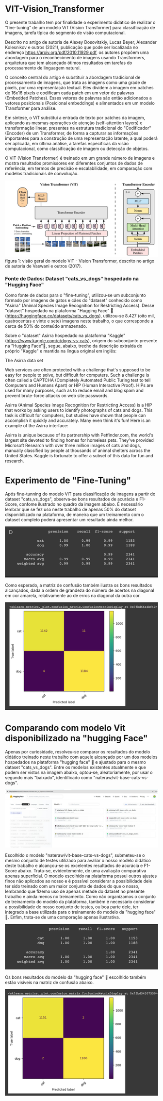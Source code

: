 # VIT-Vision_Transformer
O presente trabalho tem por finalidade o experimento didático de realizar o "fine-tuning" de um modelo ViT (Vision Transformer) para classificação de imagens, tarefa típica do segmento de visão computacional. 

Descrito no artigo de autoria de  Alexey Dosovitskiy, Lucas Beyer, Alexander Kolesnikov e outros (2021), publicação que pode ser localizada no endereço https://arxiv.org/pdf/2010.11929.pdf, os autores propõem uma abordagem para o reconhecimento de imagens usando Transformers, arquitetura que tem alcançado ótimos resultados em tarefas do processamento de linguagem natural.

O conceito central do artigo é substituir a abordagem tradicional de processamento de imagens, que trata as imagens como uma grade de pixels, por uma representação textual. Eles dividem a imagem em patches de 16x16 pixels e codificam cada patch em um vetor de palavras (Embedded Patches). Esses vetores de palavras são então adicionados a vetores posicionais (Posicional embeddings) e alimentados em um modelo Transformer para análise.

Em síntese, o ViT substitui a entrada de texto por patches da imagem, aplicando as mesmas operações de atenção (self-attention layers) e transformação linear, presentes na estrutura tradicional do "Codificador" (Encoder) de um Transformer, de forma a capturar as informações importantes para a construção de uma representação latente, a qual poderá ser aplicada, em última análise, a tarefas específicas da visão computacional, como classificação de imagem ou detecção de objetos.

O ViT (Vision Transformer) é treinado em um grande número de imagens e mostra resultados promissores em diferentes conjuntos de dados de referência, em termos de precisão e escalabilidade, em comparação com modelos tradicionais de convolução.





![](/img/VIT-Vision-Transformer.jpeg)
figura 1: visão geral do modelo ViT - Vision Transformer, descrito no artigo de autoria de Vaswani e outros (2017).

### Fonte de Dados: Dataset "cats_vs_dogs" hospedado na "Hugging Face"
Como fonte de dados para o "fine-tuning", utilizou-se um subconjunto formado por imagens de gatos e cães do "dataset" conhecido como "Asirra" (Animal Species Image Recognition for Restricting Access). Desse "dataset" hospedado na plataforma "Hugging Face" 🤗 (https://huggingface.co/datasets/cats_vs_dogs), utilizou-se 8.427 (oito mil, quatrocentas e vinte e sete) imagens neste trabalho, o que corresponde a cerca de 50% do conteúdo armazenado.

Sobre o "dataset" Asirra hospedado na plataforma "Kaggle"(https://www.kaggle.com/c/dogs-vs-cats), origem do subconjunto presente na "Hugging Face"🤗, segue, abaixo, trecho da descrição extraída do próprio "Kaggle" e mantida na língua original em inglês:

The Asirra data set

Web services are often protected with a challenge that's supposed to be easy for people to solve, but difficult for computers. Such a challenge is often called a CAPTCHA (Completely Automated Public Turing test to tell Computers and Humans Apart) or HIP (Human Interactive Proof). HIPs are used for many purposes, such as to reduce email and blog spam and prevent brute-force attacks on web site passwords.

Asirra (Animal Species Image Recognition for Restricting Access) is a HIP that works by asking users to identify photographs of cats and dogs. This task is difficult for computers, but studies have shown that people can accomplish it quickly and accurately. Many even think it's fun! Here is an example of the Asirra interface:

Asirra is unique because of its partnership with Petfinder.com, the world's largest site devoted to finding homes for homeless pets. They've provided Microsoft Research with over three million images of cats and dogs, manually classified by people at thousands of animal shelters across the United States. Kaggle is fortunate to offer a subset of this data for fun and research. 


# Experimento de "Fine-Tuning"
Após fine-tunning do modelo ViT para classificação de imagens a partir do dataset "cats_vs_dogs", observa-se bons resultados de acurácia e F1-Score, confome ilustrado no quadro da imagem abaixo. É necessário lembrar que se fez uso neste trabalho de apenas 50% do dataset disponibilizado na plataforma, de maneira que um treinamento com o dataset completo poderá apresentar um resultado ainda melhor.

![](/img/modelo-fine-tunning-acuracia.png)


Como esperado, a matriz de confusão também ilustra os bons resultados alcançados, dada a ordem de grandeza do número de acertos na diagonal em cor amarela, relativamente ao de erros na diagonal da outra cor.

![](/img/modelo-fine-tunning-matriz-confusao.png)


# Comparando com modelo Vit disponibilizado na "hugging Face" 
Apenas por curiosidade, resolveu-se comparar os resultados do modelo didático treinado neste trabalho com aquele alcançado por um dos modelos hospedados na plataforma "hugging face" 🤗  e ajustado para o mesmo dataset "cats_vs_dogs". Entre os modelos existentes atualmente e que podem ser vistos na imagem abaixo, optou-se, aleatoriamente, por usar o segundo mais "baixado", identificado como "nateraw/vit-base-cats-vs-dogs".

![](/img/modelos-hugginface-catsdogs.jpeg)


Escolhido o modelo "nateraw/vit-base-cats-vs-dogs", submeteu-se o mesmo conjunto de testes utilizado para avaliar o nosso modelo didático deste trabalho e alcançou-se os excelentes resultados de acurácia e F1-Score abaixo. Trata-se, evidentemente, de uma avaliação comparativa apenas superficial. O modelo escolhido na plataforma possui outros ajustes finos não aplicados ao nosso e é possível considerar a possibilidade dele ter sido treinado com um maior conjunto de dados do que o nosso, lembrando que fizemo uso de apenas metade do dataset no presente trabalho e ainda menos no treinamento. Como não organizamos o conjunto de treinamento do modelo da plataforma, também é necessário considerar a possibilidade de nosso conjunto de testes, ou boa parte dele, ter integrado a base utilizada para o treinamento do modelo da "hugging face" 🤗. Enfim, trata-se de uma comporação apenas ilustrativa.

![](/img/modelo-Kaggle-acuracia.png)


Os bons resultados do modelo da "hugging face" 🤗 escolhido também estão visíveis na matriz de confusão abaixo.

![](/img/modelo-Kaggle-matriz-confusao.png)

